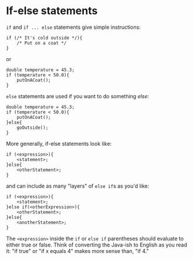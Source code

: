 # If-else statements 
`if` and `if ... else` statements give simple instructions:

    if (/* It's cold outside */){
        /* Put on a coat */
    }

or 

    double temperature = 45.3;
    if (temperature < 50.0){
        putOnACoat();
    }

`else` statements are used if you want to do something *else*:

    double temperature = 45.3; 
    if (temperature < 50.0){
        putOnACoat();
    }else{
        goOutside();
    }

More generally, if-else statements look like:

    if (<expression>){
        <statement>;
    }else{
        <otherStatement>;
    }

and can include as many "layers" of `else if`s as you'd like:

    if (<expression>){
        <statement>;
    }else if(<otherExpression>){
        <otherStatement>;
    }else{
        <anotherStatement>;
    }

The `<expression>` inside the `if` or `else if` parentheses should evaluate to either <word data-key="true">true</word> or <word data-key="false">false</word>. Think of converting the Java-ish to English as you read it: "if true" or "if x equals 4" makes more sense than, "if 4."